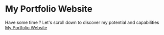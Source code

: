 # My Portfolio Website
Have some time ? Let's scroll down to discover my potential and capabilities </br>
[My Portfolio Website](https://capturemathan.github.io/)
